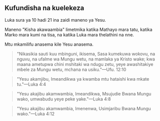 ## Kufundisha na kuelekeza

Luka sura ya 10 hadi 21 ina zaidi maneno ya Yesu.

Maneno "Kisha akawaambia" limetmika  katika Mathayo mara tatu, katika Marko mara kumi na tisa, na katika Luka mara thelathini na nne.

Mtu mkamilifu anasema kile Yesu anasema.

> "Nikasikia sauti kuu mbinguni, ikisema, Sasa kumekuwa wokovu, na nguvu, na ufalme wa Mungu wetu, na mamlaka ya Kristo wake; kwa maana ametupwa chini mshitaki wa ndugu zetu, yeye awashitakiye mbele za Mungu wetu, mchana na usiku."&mdash;Ufu. 12:10

> "Yesu akamjibu, Imeandikwa ya kwamba mtu hataishi kwa mkate tu."&mdash;Luka 4:4

> "Yesu akajibu akamwambia, Imeandikwa, Msujudie Bwana Mungu wako, umwabudu yeye peke yake."&mdash;Luka 4:8

> "Yesu akajibu akamwambia, Imenenwa, Usimjaribu Bwana Mungu wako."&mdash;Luka 4:12
